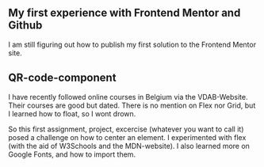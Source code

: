 ## My first experience with Frontend Mentor and Github

I am still figuring out how to publish my first solution to the Frontend Mentor site.

## QR-code-component

I have recently followed online courses in Belgium via the VDAB-Website. Their courses are good but dated.
There is no mention on Flex nor Grid, but I learned how to float, so I wont drown.

So this first assignment, project, excercise (whatever you want to call it) posed a challenge on how to
center an element. I experimented with flex (with the aid of W3Schools and the MDN-website).
I also learned more on Google Fonts, and how to import them. 